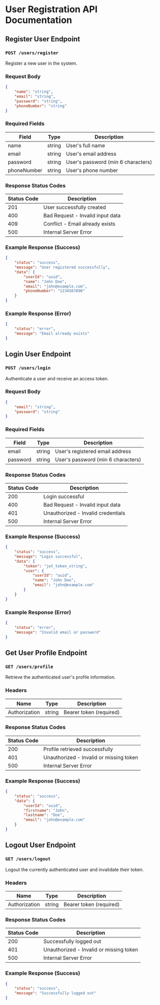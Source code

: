 # User Registration API Documentation

## Register User Endpoint

### `POST /users/register`

Register a new user in the system.

### Request Body

```json
{
    "name": "string",
    "email": "string",
    "password": "string",
    "phoneNumber": "string"
}
```

### Required Fields

| Field | Type | Description |
|-------|------|-------------|
| name | string | User's full name |
| email | string | User's email address |
| password | string | User's password (min 6 characters) |
| phoneNumber | string | User's phone number |

### Response Status Codes

| Status Code | Description |
|-------------|-------------|
| 201 | User successfully created |
| 400 | Bad Request - Invalid input data |
| 409 | Conflict - Email already exists |
| 500 | Internal Server Error |

### Example Response (Success)

```json
{
    "status": "success",
    "message": "User registered successfully",
    "data": {
        "userId": "uuid",
        "name": "John Doe",
        "email": "john@example.com",
        "phoneNumber": "1234567890"
    }
}
```

### Example Response (Error)

```json
{
    "status": "error",
    "message": "Email already exists"
}
```

## Login User Endpoint

### `POST /users/login`

Authenticate a user and receive an access token.

### Request Body

```json
{
    "email": "string",
    "password": "string"
}
```

### Required Fields

| Field | Type | Description |
|-------|------|-------------|
| email | string | User's registered email address |
| password | string | User's password (min 6 characters) |

### Response Status Codes

| Status Code | Description |
|-------------|-------------|
| 200 | Login successful |
| 400 | Bad Request - Invalid input data |
| 401 | Unauthorized - Invalid credentials |
| 500 | Internal Server Error |

### Example Response (Success)

```json
{
    "status": "success",
    "message": "Login successful",
    "data": {
        "token": "jwt_token_string",
        "user": {
            "userId": "uuid",
            "name": "John Doe",
            "email": "john@example.com"
        }
    }
}
```

### Example Response (Error)

```json
{
    "status": "error",
    "message": "Invalid email or password"
}
```

## Get User Profile Endpoint

### `GET /users/profile`

Retrieve the authenticated user's profile information.

### Headers

| Name | Type | Description |
|------|------|-------------|
| Authorization | string | Bearer token (required) |

### Response Status Codes

| Status Code | Description |
|-------------|-------------|
| 200 | Profile retrieved successfully |
| 401 | Unauthorized - Invalid or missing token |
| 500 | Internal Server Error |

### Example Response (Success)

```json
{
    "status": "success",
    "data": {
        "userId": "uuid",
        "firstname": "John",
        "lastname": "Doe",
        "email": "john@example.com"
    }
}
```

## Logout User Endpoint

### `GET /users/logout`

Logout the currently authenticated user and invalidate their token.

### Headers

| Name | Type | Description |
|------|------|-------------|
| Authorization | string | Bearer token (required) |

### Response Status Codes

| Status Code | Description |
|-------------|-------------|
| 200 | Successfully logged out |
| 401 | Unauthorized - Invalid or missing token |
| 500 | Internal Server Error |

### Example Response (Success)

```json
{
    "status": "success",
    "message": "Successfully logged out"
}
```
